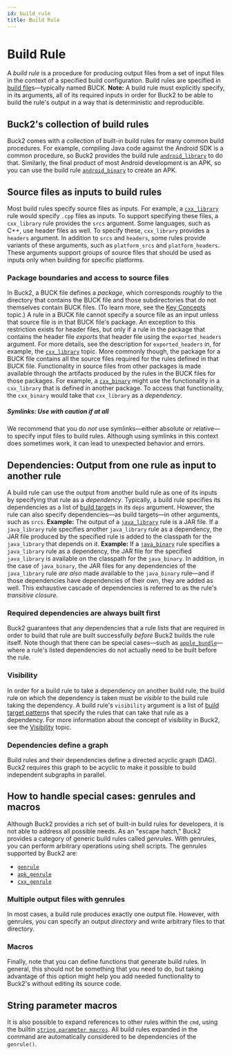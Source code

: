 ```yaml
---
id: build_rule
title: Build Rule
---
```


# Build Rule

A _build rule_ is a procedure for producing output files from a set of input
files in the context of a specified build configuration. Build rules are
specified in [build file](build_file.md)s—typically named BUCK. **Note:** A
build rule must explicitly specify, in its arguments, all of its required inputs
in order for Buck2 to be able to build the rule's output in a way that is
deterministic and reproducible.

## Buck2's collection of build rules

Buck2 comes with a collection of built-in build rules for many common build
procedures. For example, compiling Java code against the Android SDK is a common
procedure, so Buck2 provides the build rule
[`android_library`](../../prelude/globals#android_library) to do that.
Similarly, the final product of most Android development is an APK, so you can
use the build rule [`android_binary`](../../prelude/globals#android_binary) to
create an APK.

## Source files as inputs to build rules

Most build rules specify source files as inputs. For example, a
[`cxx_library`](../../prelude/globals#cxx_library) rule would specify `.cpp`
files as inputs. To support specifying these files, a `cxx_library` rule
provides the `srcs` argument. Some languages, such as C++, use header files as
well. To specify these, `cxx_library` provides a `headers` argument. In addition
to `srcs` and `headers`, some rules provide variants of these arguments, such as
`platform_srcs` and `platform_headers`. These arguments support groups of source
files that should be used as inputs only when building for specific platforms.

### Package boundaries and access to source files

In Buck2, a BUCK file defines a _package_, which corresponds _roughly_ to the
directory that contains the BUCK file and those subdirectories that do not
themselves contain BUCK files. (To learn more, see the
[Key Concepts](key_concepts.md) topic.) A rule in a BUCK file cannot specify a
source file as an input unless that source file is in that BUCK file's package.
An exception to this restriction exists for header files, but only if a rule in
the package that contains the header file _exports_ that header file using the
`exported_headers` argument. For more details, see the description for
`exported_headers` in, for example, the
[`cxx_library`](../../prelude/globals#cxx_library) topic. More commonly though,
the package for a BUCK file contains all the source files required for the rules
defined in that BUCK file. Functionality in source files from other packages is
made available through the artifacts produced by the rules in the BUCK files for
those packages. For example, a [`cxx_binary`](../../prelude/globals/#cxx_binary)
might use the functionality in a `cxx_library` that is defined in another
package. To access that functionality, the `cxx_binary` would take that
`cxx_library` as a _dependency_.

##### Symlinks: Use with caution if at all

We recommend that you do _not_ use symlinks—either absolute or relative—to
specify input files to build rules. Although using symlinks in this context does
sometimes work, it can lead to unexpected behavior and errors.

## Dependencies: Output from one rule as input to another rule

A build rule can use the output from another build rule as one of its inputs by
specifying that rule as a _dependency_. Typically, a build rule specifies its
dependencies as a list of [build target](build_target.md)s in its `deps`
argument. However, the rule can also specify dependencies—as build targets—in
other arguments, such as `srcs`. **Example:** The output of a
[`java_library`](../../prelude/globals/#java_library) rule is a JAR file. If a
`java_library` rule specifies another `java_library` rule as a dependency, the
JAR file produced by the specified rule is added to the classpath for the
`java_library` that depends on it. **Example:** If a
[`java_binary`](../../prelude/globals/#java_binary) rule specifies a
`java_library` rule as a dependency, the JAR file for the specified
`java_library` is available on the classpath for the `java_binary`. In addition,
in the case of `java_binary`, the JAR files for any dependencies of the
`java_library` rule _are also_ made available to the `java_binary` rule—and if
those dependencies have dependencies of their own, they are added as well. This
exhaustive cascade of dependencies is referred to as the rule's _transitive
closure_.

### Required dependencies are always built first

Buck2 guarantees that any dependencies that a rule lists that are required in
order to build that rule are built successfully _before_ Buck2 builds the rule
itself. Note though that there can be special cases—such as
[`apple_bundle`](../../prelude/globals/#apple_bundle)—where a rule's listed
dependencies do not actually need to be built before the rule.

### Visibility

In order for a build rule to take a dependency on another build rule, the build
rule on which the dependency is taken must be _visible_ to the build rule taking
the dependency. A build rule's `visibility` argument is a list of
[build target pattern](target_pattern.md)s that specify the rules that can take
that rule as a dependency. For more information about the concept of visibility
in Buck2, see the [Visibility](visibility.md) topic.

### Dependencies define a graph

Build rules and their dependencies define a directed acyclic graph (DAG). Buck2
requires this graph to be acyclic to make it possible to build independent
subgraphs in parallel.

## How to handle special cases: genrules and macros

Although Buck2 provides a rich set of built-in build rules for developers, it is
not able to address all possible needs. As an "escape hatch," Buck2 provides a
category of generic build rules called _genrules_. With genrules, you can
perform arbitrary operations using shell scripts. The genrules supported by
Buck2 are:

- [`genrule`](../../prelude/globals/#genrule)
- [`apk_genrule`](../../prelude/globals/#apk_genrule)
- [`cxx_genrule`](../../prelude/globals/#cxx_genrule)

### Multiple output files with genrules

In most cases, a build rule produces exactly one output file. However, with
genrules, you can specify an output _directory_ and write arbitrary files to
that directory.

### Macros

Finally, note that you can define functions that generate build rules. In
general, this should not be something that you need to do, but taking advantage
of this option might help you add needed functionality to Buck2's without
editing its source code.

## String parameter macros

It is also possible to expand references to other rules within the `cmd`, using
the builtin [`string parameter macros`](string_parameter_macros.md). All build
rules expanded in the command are automatically considered to be dependencies of
the `genrule()`.

